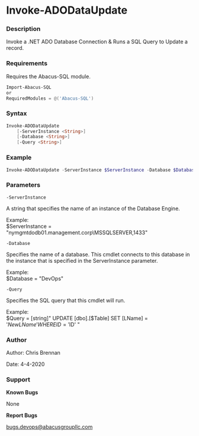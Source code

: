 ﻿# Invoke-ADODataUpdate #

### Description ###
Invoke a .NET ADO Database Connection & Runs a SQL Query to Update a record.

### Requirements ###
Requires the Abacus-SQL module.

```powershell
Import-Abacus-SQL
or
RequiredModules = @('Abacus-SQL')
```

### Syntax ###
```powershell
Invoke-ADODataUpdate
    [-ServerInstance <String>]
    [-Database <String>]
    [-Query <String>]
```

### Example ###
```powershell
Invoke-ADODataUpdate -ServerInstance $ServerInstance -Database $Database -Query $Query
```

### Parameters ###

`-ServerInstance`

A string that specifies the name of an instance of the Database Engine.

Example:  
$ServerInstance = "nymgmtdodb01.management.corp\MSSQLSERVER,1433"
  
  
`-Database`  

Specifies the name of a database. This cmdlet connects to this database in the instance that is specified in the ServerInstance parameter.

Example:  
$Database = "DevOps"
   
   
`-Query`

Specifies the SQL query that this cmdlet will run. 

Example:  
$Query = [string]" UPDATE [dbo].[$Table] SET [LName] = '$NewLName' WHERE ID ='$ID' "


### Author ###
Author: Chris Brennan

Date: 4-4-2020

### Support ###
**Known Bugs**

None

**Report Bugs**

bugs.devops@abacusgroupllc.com
